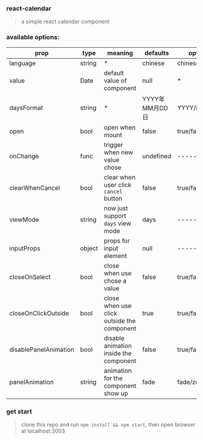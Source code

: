 ### react-calendar
> a simple react calendar component

### available options:

| prop | type | meaning | defaults | options |
| ---- | ---- | ------- | -------- | ------- |
| language | string  | * | chinese | chinese/english |
| value | Date | default value of component | null | * |
| daysFormat | string | * | YYYY年MM月DD日 | YYYY/MM/DD |
| open | bool | open when mount | false | true/false |
| onChange | func | trigger when new value chose | undefined | ------ |
| clearWhenCancel | bool | clear when user click `cancel` button | false | true/false |
| viewMode | string | now just support `days` view mode | days | --------- |
| inputProps | object | props for input element | null | -------- |
| closeOnSelect | bool | close when use chose a value | false | true/false |
| closeOnClickOutside | bool | close when use click outside the component | true | true/false |
| disablePanelAnimation | bool | disable animation inside the component | false | true/false |
| panelAnimation | string | animation for the component show up | fade | fade/zoom |

### get start
> clone this repo and run `npm install && npm start`, then open browser at localhost:3003